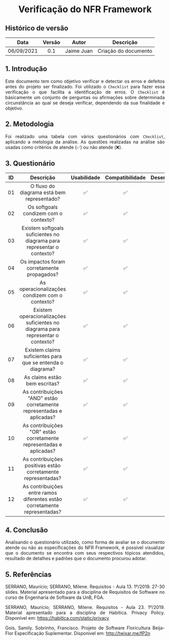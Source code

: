 # <center> Verificação do NFR Framework

## Histórico de versão
| Data | Versão | Autor | Descrição |
| :-: | :-: | :-: | :-: |
| 06/09/2021 | 0.1 | Jaime Juan | Criação do documento |
<div align="justify">

## 1. Introdução
Este documento tem como objetivo verificar e detectar os erros e defeitos antes do projeto ser finalizado. Foi utilizado o `Checklist` para fazer essa verificação o que facilita a identificação de erros. O `Checklist` é básicamente um conjunto de perguntas ou afirmações sobre determinada circunstância ao qual se deseja verificar, dependendo da sua finalidade e objetivo. 

## 2. Metodologia
Foi realizado uma tabela com vários questionários com `Checklist`, aplicando a metologia da análise. As questões realizadas na análise são usadas como critérios de atende (✅) ou não atende (❌).

## 3. Questionário
| ID | Descrição | Usabilidade | Compatibilidade | Desempenho | Confiabilidade
| :-: | :-: | :-: | :-: | :-: | :-: |
| 01 | O fluxo do diagrama está bem representado? | ✅ | ✅ | ✅ | ✅
| 02 | Os softgoals condizem com o contexto? | ✅ | ✅ | ✅ | ✅
| 03 | Existem softgoals suficientes no diagrama para representar o contexto? | ✅ | ✅ | ✅ | ✅
| 04 | Os impactos foram corretamente propagados? | ✅ | ✅ | ✅ | ✅
| 05 | As operacionalizações condizem com o contexto? | ✅ | ✅ | ✅ | ✅
| 06 | Existem operacionalizações suficientes no diagrama para representar o contexto? | ✅ | ✅ | ✅ | ✅
| 07 | Existem claims suficientes para que se entenda o diagrama? | ✅ | ✅ | ✅ | ✅
| 08 | As claims estão bem escritas? | ✅ | ✅ | ✅ | ✅
| 09 | As contribuições "AND" estão corretamente representadas e aplicadas? | ✅ | ✅ | ✅ | ✅
| 10 | As contribuições "OR" estão corretamente representadas e aplicadas? | ✅ | ✅ | ✅ | ✅
| 11 | As contribuições positivas estão corretamente representadas? | ✅ | ✅ | ✅ | ✅
| 12 | As contribuições entre ramos diferentes estão corretamente representadas? | ✅ | ✅ | ✅ | ✅

## 4. Conclusão
Analisando o questionário utilizado, como forma de avaliar se o documento atende ou não as especificações do NFR Framework, é possível visualizar que o documento se encontra com seus respectivos tópicos atendidos, resultado de detalhes e padrões que o documento procurou adotar.

## 5. Referências
SERRANO, Maurício; SERRANO, Milene. Requisitos - Aula 13. 1º/2019. 27-30 slides. Material apresentado para a disciplina de Requisitos de Software no curso de Engenharia de Software da UnB, FGA.

SERRANO, Maurício; SERRANO, Milene. Requisitos - Aula 23. 1º/2019. Material apresentado para a disciplina de
Habitica. Privacy Policy. Disponível em: https://habitica.com/static/privacy

Gois, Samily. Sobrinho, Francisco. Projeto de Software Floricultura Beija-Flor Especificação Suplementar. Disponível em: http://twixar.me/fP2n
